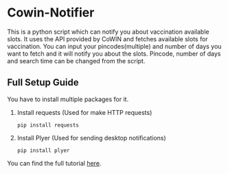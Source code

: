 # Cowin-Notifier

This is a python script which can notify you about vaccination available slots. It uses the API provided by CoWIN and fetches available slots for vaccination. You can input your pincodes(multiple) and number of days you want to fetch and it will notify you about the slots.
Pincode, number of days and search time can be changed from the script.

## Full Setup Guide
  You have to install multiple packages for it.
  
  1. Install requests (Used for make HTTP requests) 
     ```
     pip install requests
     ```
  2. Install Plyer (Used for sending desktop notifications)
     ```
     pip install plyer 
     ```




You can find the full tutorial [here](https://sourav-saikia.medium.com/retrieve-vaccine-slots-in-your-locality-python-web-scrapping-e0005c42c5b0).

